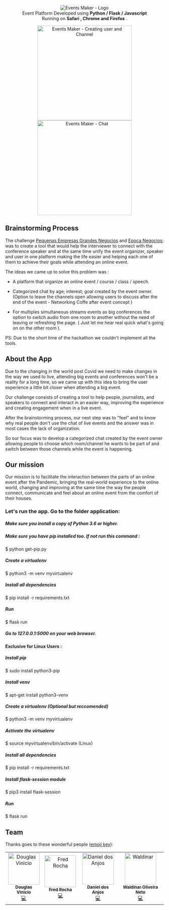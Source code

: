 <!-- header section -->
<p align="center">
  <img  alt="Events Maker  - Logo" src="https://trello-attachments.s3.amazonaws.com/5eab8674a86a907c46dbf222/960x140/e670d082b4cd2f0cd33c574185e99ffb/title-gh2.png" height="auto" /><br/>
  <span>Event Platform Developed using <b> Python / Flask / Javascript </b></span><br/>
  <span>Running on <b>Safari , Chrome and Firefox </b>. </span><br/>
</p>

<!-- show case/gif section -->
<p align="center">
    <img alt="Events Maker - Creating user and Channel " height="300" src="https://media.giphy.com/media/cO8Nom4LZTIn0K6Da0/giphy.gif" />
    <img alt="Events Maker - Chat " height="300" src="https://media.giphy.com/media/IdINDyTVdNh36NZ6Ng/giphy.gif" />

  </a>
</p>

## Brainstorming Process 

The challenge [Pequenas Empresas Grandes Negocios](https://g1.globo.com/economia/pme/pequenas-empresas-grandes-negocios/) and [Epoca Negocios](https://epocanegocios.globo.com); was to create a tool that would help the interviewer to connect with the conference speaker and at the same time unify the event organizer, speaker and user in one platform making the life easier and helping each one of them to achieve their goals while attending an online event. 

The ideas we came up to solve this problem was : 

- A platform that organize an online event / course / class / speech.

- Categorized chat by age; interest; goal created by the event owner. 
(Option to leave the channels open allowing users to discuss after the end of the event - Networking Coffe after event concept )

- For multiples simultaneous streams events as big conferences the option to switch audio from one room to another without the need of leaving or refreshing the page. ( Just let me hear real quick what's going on on the other room ). 

PS: Due to the short time of the hackathon we couldn't implement all the tools. 

## About the App

Due to the changing in the world post Covid we need to make changes in the way we used to live,
attending big events and conferences won't be a reality for a long time, so we came up with this idea to bring the user experience a little bit closer when attending a big event. 

Our challenge consists of creating a tool to help people, journalists, and speakers to connect and interact in an easier way, improving the experience and creating engagement when in a live event. 

After the brainstorming process, our next step was to "feel" and to know why real people don't use the chat of live events and the answer was in most cases the lack of organization. 

So our focus was to develop a categorized chat created by the event owner allowing people to choose which room/channel he wants to be part of and switch between those channels while the event is happening. 

## Our mission

Our mission is to facilitate the interaction between the parts of an online event after the Pandemic, bringing the real-world experience to the online world, changing and improving at the same time the way the people connect, communicate and feel about an online event from the comfort of their houses.


### Let's run the app.  Go to the folder application:
##### Make sure you install a copy of Python 3.6 or higher.
##### Make sure you have pip installed too. If not run this command : 
$ python get-pip.py
##### Create a virtualenv
$ python3 -m venv myvirtualenv
##### Install all dependencies
$ pip install -r requirements.txt
##### Run
$ flask run
##### Go to 127.0.0.1:5000 on your web browser.

#### Exclusive for Linux Users : 

##### Install pip
$ sudo install python3-pip
##### Install venv
$ apt-get install python3-venv
##### Create a virtualenv (Optional but reccomended)
$ python3 -m venv myvirtualenv
##### Activate the virtualenv
$ source myvirtualenv/bin/activate (Linux)
##### Install all dependencies
$ pip install -r requirements.txt
##### Install flask-session module
$ pip3 install flask-session
##### Run
$ flask run

## Team

Thanks goes to these wonderful people ([emoji key](https://allcontributors.org/docs/en/emoji-key)):

<!-- ALL-CONTRIBUTORS-LIST:START - Do not remove or modify this section -->
<!-- prettier-ignore -->
<table>
  <tr>
    <td align="center"><a href="https://www.linkedin.com/in/douglasvinicio/"><img src="https://trello-attachments.s3.amazonaws.com/5eab8674a86a907c46dbf222/128x128/72740d1400b95b82bea9ea85b7c1b592/douglasvinicio.png" width="100px;" alt="Douglas Vinicio"/><br /><sub><b>Douglas Vinicio</b></sub></a><br /><a href="https://github.com/douglasvinicio"title="Code">💻</a></td>
    <td align="center"><a href="https://www.linkedin.com/in/fredsrocha"><img src="https://trello-attachments.s3.amazonaws.com/5eab8674a86a907c46dbf222/128x128/31b7370ac5a9b1ec516f4959009cf8ff/fredsrocha.png" width="100px;" alt="Fred Rocha"/><br /><sub><b>Fred Rocha</b></sub></a><br /><a href="https://github.com/FredSRocha"title="Code">💻</a></td>
     <td align="center"><a href="https://www.linkedin.com/in/danieldosanjos1989/"><img src="https://trello-attachments.s3.amazonaws.com/5eab8674a86a907c46dbf222/128x128/b5d95507a215983bcaa6a8fd0dca5679/danieldosanjos.png" width="100px;" alt="Daniel dos Anjos"/><br /><sub><b>Daniel dos Anjos</b></sub></a><br /><a href="https://github.com/Daniel-Anjos"title="Code">💻</a></td>
    <td align="center"><a href="https://www.linkedin.com/in/netoht/"><img src="https://trello-attachments.s3.amazonaws.com/5eab8674a86a907c46dbf222/395x395/01b14736118f242bd492883fb8a2e843/399316.png" width="100px;" alt="Waldinar"/><br /><sub><b>Waldinar Oliveira Neto</b></sub></a><br /><a href="https://github.com/netoht/"title="Code">💻</a></td>

</table>

<!-- ALL-CONTRIBUTORS-LIST:END -->